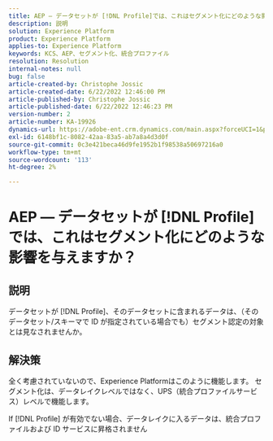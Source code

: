 ```yaml
---
title: AEP — データセットが [!DNL Profile]では、これはセグメント化にどのような影響を与えますか？
description: 説明
solution: Experience Platform
product: Experience Platform
applies-to: Experience Platform
keywords: KCS、AEP、セグメント化、統合プロファイル
resolution: Resolution
internal-notes: null
bug: false
article-created-by: Christophe Jossic
article-created-date: 6/22/2022 12:46:00 PM
article-published-by: Christophe Jossic
article-published-date: 6/22/2022 12:46:23 PM
version-number: 2
article-number: KA-19926
dynamics-url: https://adobe-ent.crm.dynamics.com/main.aspx?forceUCI=1&pagetype=entityrecord&etn=knowledgearticle&id=203a4843-29f2-ec11-bb3d-6045bd0158c7
exl-id: 6148bf1c-8082-42aa-83a5-ab7a8a4d3d0f
source-git-commit: 0c3e421beca46d9fe1952b1f98538a50697216a0
workflow-type: tm+mt
source-wordcount: '113'
ht-degree: 2%

---
```


# AEP — データセットが [!DNL Profile]では、これはセグメント化にどのような影響を与えますか？

## 説明

データセットが [!DNL Profile]、そのデータセットに含まれるデータは、（そのデータセット/スキーマで ID が指定されている場合でも）セグメント認定の対象とは見なされませんか。

## 解決策

全く考慮されていないので、Experience Platformはこのように機能します。 セグメント化は、データレイクレベルではなく、UPS（統合プロファイルサービス）レベルで機能します。

If [!DNL Profile] が有効でない場合、データレイクに入るデータは、統合プロファイルおよび ID サービスに昇格されません
